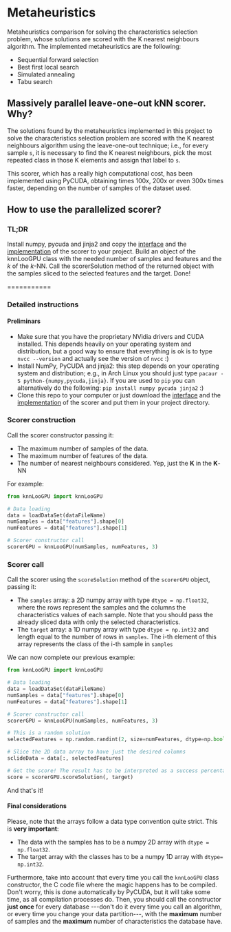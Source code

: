 # Metaheuristics
Metaheuristics comparison for solving the characteristics selection problem, whose solutions are scored with the K nearest neighbours algorithm. The implemented metaheuristics are the following:

* Sequential forward selection
* Best first local search
* Simulated annealing
* Tabu search

## Massively parallel leave-one-out kNN scorer. Why?

The solutions found by the metaheuristics implemented in this project to solve the characteristics selection problem are scored with the K nearest neighbours algorithm using the leave-one-out technique; i.e., for every sample 
`s`, it is necessary to find the K nearest neighbours, pick the most repeated class in those K elements and assign that label to `s`.

This scorer, which has a really high computational cost, has been implemented using PyCUDA, obtaining times 100x, 200x or even 300x times faster, depending on the number of samples of the dataset used.

## How to use the parallelized scorer?

### TL;DR

Install numpy, pycuda and jinja2 and copy the [interface](https://github.com/agarciamontoro/metaheuristics/blob/master/src/knnGPU/knnLooGPU.py) and the [implementation](https://github.com/agarciamontoro/metaheuristics/blob/master/src/knnGPU/kernel.cu) of the scorer to your project. Build an object of the knnLooGPU class with the needed number of samples and features and the *k* of the *k*-NN. Call the scorerSolution method of the returned object with the samples sliced to the selected features and the target. Done!

===========
### Detailed instructions

#### Preliminars
* Make sure that you have the proprietary NVidia drivers and CUDA installed. This depends heavily on your operating system and distribution, but a good way to ensure that everything is ok is to type `nvcc --version` and actually see the version of `nvcc` :)
* Install NumPy, PyCUDA and jinja2: this step depends on your operating system and distribution; e.g., in Arch Linux you should just type `pacaur -S python-{numpy,pycuda,jinja}`. If you are used to `pip` you can alternatively do the following: `pip install numpy pycuda jinja2` :)
* Clone this repo to your computer or just download the [interface](https://github.com/agarciamontoro/metaheuristics/blob/master/src/knnGPU/knnLooGPU.py) and the [implementation](https://github.com/agarciamontoro/metaheuristics/blob/master/src/knnGPU/kernel.cu) of the scorer and put them in your project directory.

### Scorer construction

Call the scorer constructor passing it:

* The maximum number of samples of the data.
* The maximum number of features of the data.
* The number of nearest neighbours considered. Yep, just the **K** in the **K**-NN

For example:

```python
from knnLooGPU import knnLooGPU

# Data loading
data = loadDataSet(dataFileName)
numSamples = data["features"].shape[0]
numFeatures = data["features"].shape[1]

# Scorer constructor call
scorerGPU = knnLooGPU(numSamples, numFeatures, 3)
```

### Scorer call

Call the scorer using the `scoreSolution` method of the `scorerGPU` object, passing it:

* The `samples` array: a 2D numpy array with type `dtype = np.float32`, where the rows represent the samples and the columns the characteristics values of each sample. Note that you should pass the already sliced data with only the selected characteristics.
* The `target` array: a 1D numpy array with type `dtype = np.int32` and length equal to the number of rows in `samples`. The i-th element of this array represents the class of the i-th sample in `samples`

We can now complete our previous example:

```python
from knnLooGPU import knnLooGPU

# Data loading
data = loadDataSet(dataFileName)
numSamples = data["features"].shape[0]
numFeatures = data["features"].shape[1]

# Scorer constructor call
scorerGPU = knnLooGPU(numSamples, numFeatures, 3)

# This is a random solution
selectedFeatures = np.random.randint(2, size=numFeatures, dtype=np.bool)

# Slice the 2D data array to have just the desired columns
sclideData = data[:, selectedFeatures]

# Get the score! The result has to be interpreted as a success percentage (from 0 to 100)
score = scorerGPU.scoreSolution(, target)
```
And that's it!

#### Final considerations
Please, note that the arrays follow a data type convention quite strict. This is **very important**:
* The data with the samples has to be a numpy 2D array with `dtype = np.float32`.
* The target array with the classes has to be a numpy 1D array with `dtype= np.int32`.

Furthermore, take into account that every time you call the `knnLooGPU` class constructor, the C code file where the magic happens has to be compiled. Don't worry, this is done automatically by PyCUDA, but it will take some time, as all compilation processes do. Then, you should call the constructor **just once** for every database ---don't do it every time you call an algorithm, or every time you change your data partition---, with the **maximum** number of samples and the **maximum** number of characteristics the database have.
